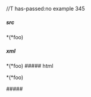 //T has-passed:no
example 345
##### src
*(*foo)
##### xml
<?xml version="1.0" encoding="UTF-8"?>
<!DOCTYPE document SYSTEM "CommonMark.dtd">
<document xmlns="http://commonmark.org/xml/1.0">
  <paragraph>
    <text>*(*foo)</text>
  </paragraph>
</document>
##### html
<p>*(*foo)</p>
#####
